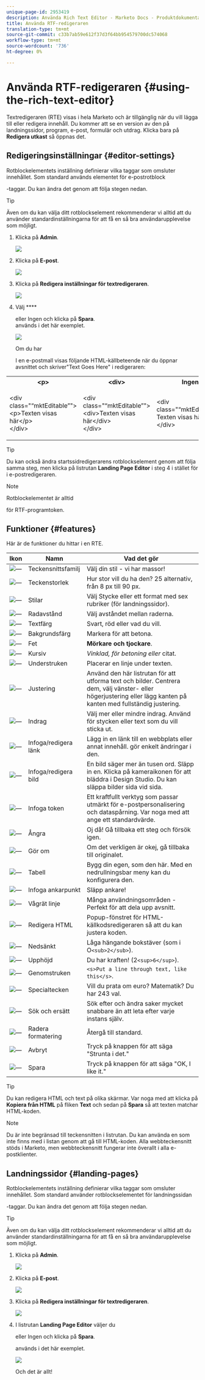 ```yaml
---
unique-page-id: 2953419
description: Använda Rich Text Editor - Marketo Docs - Produktdokumentation
title: Använda RTF-redigeraren
translation-type: tm+mt
source-git-commit: c33b7ab59e612f37d3f64bb954579700dc574068
workflow-type: tm+mt
source-wordcount: '736'
ht-degree: 0%

---
```



# Använda RTF-redigeraren {#using-the-rich-text-editor}

Textredigeraren (RTE) visas i hela Marketo och är tillgänglig när du vill lägga till eller redigera innehåll. Du kommer att se en version av den på landningssidor, program, e-post, formulär och utdrag. Klicka bara på **Redigera utkast** så öppnas det.

## Redigeringsinställningar {#editor-settings}

Rotblockelementets inställning definierar vilka taggar som omsluter innehållet. Som standard används elementet för e-postrotblock <p> -taggar. Du kan ändra det genom att följa stegen nedan.

>[!TIP]
>
>Även om du kan välja ditt rotblockselement rekommenderar vi alltid att du använder standardinställningarna för att få en så bra användarupplevelse som möjligt.

1. Klicka på **Admin**.

   ![](assets/one.png)

1. Klicka på **E-post**.

   ![](assets/two.png)

1. Klicka på **Redigera inställningar för textredigeraren**.

   ![](assets/three.png)

1. Välj **** <div> eller Ingen och klicka på **Spara**. <div> används i det här exemplet.

   ![](assets/four.png)

   Om du har <div class="&ldquo;mktEditable&rdquo;"></div> I en e-postmall visas följande HTML-källbeteende när du öppnar avsnittet och skriver&quot;Text Goes Here&quot; i redigeraren:

<table> 
 <tbody> 
  <tr> 
   <th>&lt;p&gt;</th> 
   <th>&lt;div&gt;</th> 
   <th>Ingen</th> 
  </tr> 
  <tr> 
   <td><p>&lt;div class="“mktEditable”"&gt;<br>&lt;p&gt;Texten visas här&lt;/p&gt;<br>&lt;/div&gt;</p></td> 
   <td><p>&lt;div class="“mktEditable”"&gt;<br>&lt;div&gt;Texten visas här&lt;/div&gt;<br>&lt;/div&gt;</p></td> 
   <td><p>&lt;div class="“mktEditable”"&gt;<br>Texten visas här<br>&lt;/div&gt;</p></td> 
  </tr> 
 </tbody> 
</table>

>[!TIP]
>
>Du kan också ändra startssidredigerarens rotblockselement genom att följa samma steg, men klicka på listrutan **Landing Page Editor** i steg 4 i stället för i e-postredigeraren.

>[!NOTE]
>
>Rotblockelementet är alltid <p> för RTF-programtoken.

## Funktioner {#features}

Här är de funktioner du hittar i en RTE.

| Ikon | Namn | Vad det gör |
|---|---|---|
| ![—](assets/image2015-7-9-10-3a23-3a24.png) | Teckensnittsfamilj | Välj din stil - vi har massor! |
| ![—](assets/image2015-7-9-10-3a22-3a11.png) | Teckenstorlek | Hur stor vill du ha den? 25 alternativ, från 8 px till 90 px. |
| ![—](assets/image2015-7-9-10-3a59-3a4.png) | Stilar | Välj Stycke eller ett format med sex rubriker (för landningssidor). |
| ![—](assets/image2015-7-9-10-3a20-3a1.png) | Radavstånd | Välj avståndet mellan raderna. |
| ![—](assets/image2015-7-9-10-3a25-3a52.png) | Textfärg | Svart, röd eller vad du vill. |
| ![—](assets/image2015-7-9-10-3a24-3a38.png) | Bakgrundsfärg | Markera för att betona. |
| ![—](assets/image2015-7-9-10-3a28-3a4.png) | Fet | **Mörkare och tjockare**. |
| ![—](assets/image2015-7-9-10-3a29-3a1.png) | Kursiv | *Vinklad, för betoning eller* citat. |
| ![—](assets/image2015-7-9-10-3a30-3a56.png) | Understruken | Placerar en linje under texten. |
| ![—](assets/image2015-7-9-10-3a31-3a57.png) | Justering | Använd den här listrutan för att utforma text och bilder. Centrera dem, välj vänster- eller högerjustering eller lägg kanten på kanten med fullständig justering. |  | ![—](assets/image2015-7-9-10-3a32-3a47.png) | Lista | Välj punkter eller nummer i listrutan. Punkter är bra med listor och siffror med steg. |
| ![—](assets/image2015-7-9-10-3a38-3a0.png) | Indrag | Välj mer eller mindre indrag. Använd för stycken eller text som du vill sticka ut. |
| ![—](assets/image2015-7-9-10-3a38-3a58.png) | Infoga/redigera länk | Lägg in en länk till en webbplats eller annat innehåll. gör enkelt ändringar i den. |
| ![—](assets/image2015-7-9-10-3a39-3a42.png) | Infoga/redigera bild | En bild säger mer än tusen ord. Släpp in en. Klicka på kameraikonen för att bläddra i Design Studio. Du kan släppa bilder sida vid sida. |
| ![—](assets/image2015-7-9-10-3a40-3a36.png) | Infoga token | Ett kraftfullt verktyg som passar utmärkt för e-postpersonalisering och dataspårning. Var noga med att ange ett standardvärde. |
| ![—](assets/image2015-7-9-10-3a41-3a21.png) | Ångra | Oj då! Gå tillbaka ett steg och försök igen. |
| ![—](assets/image2015-7-9-10-3a42-3a13.png) | Gör om | Om det verkligen är okej, gå tillbaka till originalet. |
| ![—](assets/image2015-7-9-10-3a43-3a29.png) | Tabell | Bygg din egen, som den här. Med en nedrullningsbar meny kan du konfigurera den. |
| ![—](assets/image2015-7-9-10-3a45-3a1.png) | Infoga ankarpunkt | Släpp ankare! |
| ![—](assets/image2015-7-9-10-3a45-3a48.png) | Vågrät linje | Många användningsområden - Perfekt för att dela upp avsnitt. |
| ![—](assets/image2015-10-6-12-3a12-3a17.png) | Redigera HTML | Popup-fönstret för HTML-källkodsredigeraren så att du kan justera koden. |
| ![—](assets/image2015-7-9-10-3a47-3a36.png) | Nedsänkt | Låga hängande bokstäver (som i O`<sub>2</sub>`). |
| ![—](assets/image2015-7-9-10-3a48-3a35.png) | Upphöjd | Du har kraften! (2`<sup>6</sup>`). |
| ![—](assets/image2015-7-9-10-3a49-3a31.png) | Genomstruken | `<s>Put a line through text, like this</s>`. |
| ![—](assets/image2015-7-9-10-3a50-3a11.png) | Specialtecken | Vill du prata om euro? Matematik? Du har 243 val. |
| ![—](assets/image2015-7-9-10-3a52-3a26.png) | Sök och ersätt | Sök efter och ändra saker mycket snabbare än att leta efter varje instans själv. |
| ![—](assets/image2015-7-9-10-3a53-3a37.png) | Radera formatering | Återgå till standard. |
| ![—](assets/image2015-7-9-10-3a55-3a2.png) | Avbryt | Tryck på knappen för att säga &quot;Strunta i det.&quot; |
| ![—](assets/image2015-7-9-10-3a56-3a2.png) | Spara | Tryck på knappen för att säga &quot;OK, I like it.&quot; |

>[!TIP]
>
>Du kan redigera HTML och text på olika skärmar. Var noga med att klicka på **Kopiera från HTML** på fliken **Text** och sedan på **Spara** så att texten matchar HTML-koden.

>[!NOTE]
>
>Du är inte begränsad till teckensnitten i listrutan. Du kan använda en som inte finns med i listan genom att gå till HTML-koden. Alla webbteckensnitt stöds i Marketo, men webbteckensnitt fungerar inte överallt i alla e-postklienter.

## Landningssidor {#landing-pages}

Rotblockelementets inställning definierar vilka taggar som omsluter innehållet. Som standard använder rotblockselementet för landningssidan <div> -taggar. Du kan ändra det genom att följa stegen nedan.

>[!TIP]
>
>Även om du kan välja ditt rotblockselement rekommenderar vi alltid att du använder standardinställningarna för att få en så bra användarupplevelse som möjligt.

1. Klicka på **Admin**.

   ![](assets/one.png)

1. Klicka på **E-post**.

   ![](assets/two.png)

1. Klicka på **Redigera inställningar för textredigeraren**.

   ![](assets/three.png)

1. I listrutan **Landing Page Editor** väljer du <p> eller Ingen och klicka på **Spara**. <p> används i det här exemplet.

   ![](assets/five.png)

   Och det är allt!

